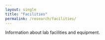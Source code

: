 ```yaml
---
layout: single
title: "Facilities"
permalink: /research/facilities/
---
```


Information about lab facilities and equipment.
